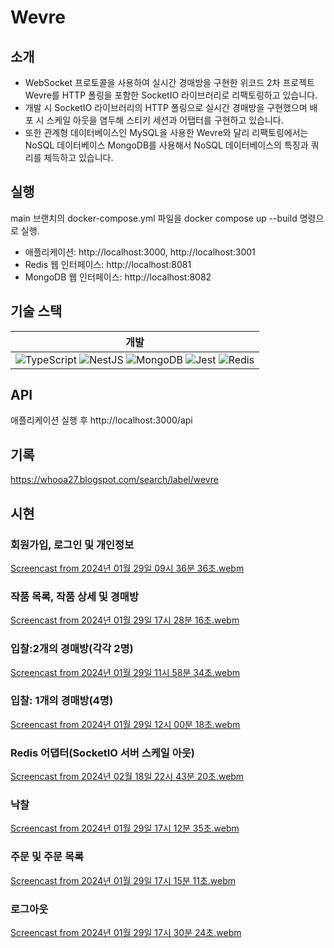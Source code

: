 # Wevre

## 소개
- WebSocket 프로토콜을 사용하여 실시간 경매방을 구현한 위코드 2차 프로젝트 Wevre를 HTTP 폴링을 포함한 SocketIO 라이브러리로 리팩토링하고 있습니다.
- 개발 시 SocketIO 라이브러리의 HTTP 폴링으로 실시간 경매방을 구현했으며 배포 시 스케일 아웃을 염두해 스티키 세션과 어탭터를 구현하고 있습니다.
- 또한 관계형 데이터베이스인 MySQL을 사용한 Wevre와 달리 리팩토링에서는 NoSQL 데이터베이스 MongoDB를 사용해서 NoSQL 데이터베이스의 특징과 쿼리를 체득하고 있습니다.

## 실행
main 브랜치의 docker-compose.yml 파일을 docker compose up --build 명령으로 실행.
-  애플리케이션: http://localhost:3000, http://localhost:3001
-  Redis 웹 인터페이스: http://localhost:8081
-  MongoDB 웹 인터페이스: http://localhost:8082

## 기술 스택
|개발|
| :----: |
|![TypeScript](https://img.shields.io/badge/typescript-%23007ACC.svg?style=for-the-badge&logo=typescript&logoColor=white) ![NestJS](https://img.shields.io/badge/nestjs-%23E0234E.svg?style=for-the-badge&logo=nestjs&logoColor=white) ![MongoDB](https://img.shields.io/badge/MongoDB-%234ea94b.svg?style=for-the-badge&logo=mongodb&logoColor=white) ![Jest](https://img.shields.io/badge/-jest-%23C21325?style=for-the-badge&logo=jest&logoColor=white) ![Redis](https://img.shields.io/badge/redis-%23DD0031.svg?style=for-the-badge&logo=redis&logoColor=white)|

## API
애플리케이션 실행 후 http://localhost:3000/api

## 기록
https://whooa27.blogspot.com/search/label/wevre

## 시현
### 회원가입, 로그인 및 개인정보
[Screencast from 2024년 01월 29일 09시 36분 36초.webm](https://github.com/Chang9601/wevre/assets/79137839/fa34822e-0820-497e-84d4-a584640714af)

### 작품 목록, 작품 상세 및 경매방
[Screencast from 2024년 01월 29일 17시 28분 16초.webm](https://github.com/Chang9601/wevre/assets/79137839/d8b12442-96e5-4800-a71c-ec06e4cd53f9)

### 입찰:2개의 경매방(각각 2명)
[Screencast from 2024년 01월 29일 11시 58분 34초.webm](https://github.com/Chang9601/wevre/assets/79137839/171a326c-4443-4ebe-a632-72317bb8cb2b)

### 입찰: 1개의 경매방(4명)
[Screencast from 2024년 01월 29일 12시 00분 18초.webm](https://github.com/Chang9601/wevre/assets/79137839/d87c9165-e36c-438e-9bce-67f2a044586d)

### Redis 어댑터(SocketIO 서버 스케일 아웃)
[Screencast from 2024년 02월 18일 22시 43분 20초.webm](https://github.com/Chang9601/wevre/assets/79137839/aa22715c-dd7f-4c7f-a6c0-cb93119f9e91)

### 낙찰
[Screencast from 2024년 01월 29일 17시 12분 35초.webm](https://github.com/Chang9601/wevre/assets/79137839/8ec9577d-0c94-4c10-a319-9e2e624826bc)

### 주문 및 주문 목록
[Screencast from 2024년 01월 29일 17시 15분 11초.webm](https://github.com/Chang9601/wevre/assets/79137839/fa0530be-637b-40dc-ba90-43c489dc5ff3)

### 로그아웃
[Screencast from 2024년 01월 29일 17시 30분 24초.webm](https://github.com/Chang9601/wevre/assets/79137839/e502688e-1a6e-466f-b189-0cbd02aeeff9)
